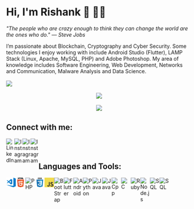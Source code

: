 # Hi, I'm Rishank :wave: :technologist:
_"The people who are crazy enough to think they can change the world are the ones who do." — Steve Jobs_

I’m passionate about Blockchain, Cryptography and Cyber Security. Some technologies I enjoy working with include Android Studio (Flutter), LAMP Stack (Linux, Apache, MySQL, PHP) and Adobe Photoshop. My area of knowledge includes Software Engineering, Web Development, Networks and Communication, Malware Analysis and Data Science. 
<br><br>
![](https://komarev.com/ghpvc/?username=RishankPratik&color=blue)
<br>
<p align="center">
<a href="https://github.com/RishankPratik">
<img src="https://github-readme-stats.vercel.app/api/top-langs/?username=RishankPratik&layout=compact&theme=beufy"/></a>
</p>
<p align="center">
<a href="https://github.com/RishankPratik">
<img src="https://github-readme-stats.vercel.app/api?username=RishankPratik&count_private=true&show_icons=true&theme=vue"/></a>
</p>

## Connect with me:

[<img align="left" alt="LinkedIn" width="22px" src="https://www.flaticon.com/svg/static/icons/svg/174/174857.svg" />][linkedin]
[<img align="left" alt="Instagram" width="22px" src="https://www.flaticon.com/svg/static/icons/svg/174/174855.svg" />][instagram]
[<img align="left" alt="Instagram" width="22px" src="https://www.flaticon.com/svg/static/icons/svg/145/145802.svg" />][facebook]
[<img align="left" alt="Instagram" width="22px" src="https://1.bp.blogspot.com/-ULT9oDhqr24/XJYCrttOEpI/AAAAAAAAJYE/inXHXlzblBI3SbcGpiUj4TMNj-E8uPlaQCK4BGAYYCw/s1600/logo%2Bhackerrank%2Bicon.png" />][hackerrank]
<br><br>

## Languages and Tools:
<img align="left" alt="Visual Studio Code" width="26px" src="https://raw.githubusercontent.com/github/explore/80688e429a7d4ef2fca1e82350fe8e3517d3494d/topics/visual-studio-code/visual-studio-code.png" />
<img align="left" alt="HTML5" width="26px" src="https://raw.githubusercontent.com/github/explore/80688e429a7d4ef2fca1e82350fe8e3517d3494d/topics/html/html.png" />
<img align="left" alt="PHP" width="26px" src="https://www.flaticon.com/svg/static/icons/svg/919/919830.svg" />
<img align="left" alt="CSS3" width="26px" src="https://raw.githubusercontent.com/github/explore/80688e429a7d4ef2fca1e82350fe8e3517d3494d/topics/css/css.png" />
<img align="left" alt="JavaScript" width="26px" src="https://raw.githubusercontent.com/github/explore/80688e429a7d4ef2fca1e82350fe8e3517d3494d/topics/javascript/javascript.png" />
<img align="left" alt="BootStrap" width="26px" src="https://raw.githubusercontent.com/jmnote/z-icons/master/svg/bootstrap.svg" />
<img align="left" alt="Flutter" width="26px" src="https://res.cloudinary.com/startup-grind/image/upload/c_fill,dpr_2.0,f_auto,g_center,h_500,q_auto:good,w_500/v1/gcs/platform-data-dsc/events/flutter-icon.png" />
<img align="left" alt="Android" width="26px" src="https://www.flaticon.com/svg/static/icons/svg/174/174836.svg" />
<img align="left" alt="Python" width="26px" src="https://upload.wikimedia.org/wikipedia/commons/c/c3/Python-logo-notext.svg" />
<img align="left" alt="Java" width="26px" src="https://raw.githubusercontent.com/jmnote/z-icons/master/svg/java.svg" />
<img align="left" alt="Java" width="26px" src="https://cdn.icon-icons.com/icons2/1381/PNG/512/bluej_94537.png" />
<img align="left" alt="Cpp" width="26px" src="https://raw.githubusercontent.com/jmnote/z-icons/master/svg/cpp.svg" />
<img align="left" alt="C" width="26px" src="https://raw.githubusercontent.com/jmnote/z-icons/master/svg/c.svg" />
<img align="left" alt="Ruby" width="26px" src="https://raw.githubusercontent.com/jmnote/z-icons/master/svg/ruby.svg" />
<img align="left" alt="Node.js" width="26px" src="https://jack-gooding.com/static/nodejs_logo.png" />
<img align="left" alt="SQL" width="26px" src="https://icon-library.com/images/sql-icon/sql-icon-8.jpg" />
<img align="left" alt="SQL" width="26px" src="https://upload.wikimedia.org/wikipedia/commons/3/3f/Git_icon.svg" />
<br><br>

[instagram]: https://www.instagram.com/rishank_pratik/
[linkedin]: https://www.linkedin.com/in/rishank-pratik-9b1a35129/
[facebook]: https://www.facebook.com/rishank.221b/
[hackerrank]: https://www.hackerrank.com/rishankp22
